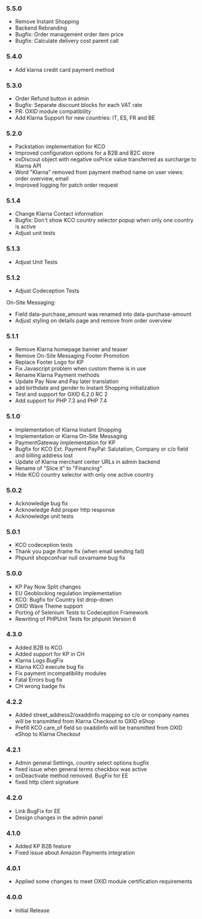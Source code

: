 ### 5.5.0
* Remove Instant Shopping
* Backend Rebranding
* Bugfix: Order management order item price
* Bugfix: Calculate delivery cost parent call

### 5.4.0
* Add klarna credit card payment method

### 5.3.0
* Order Refund button in admin
* Bugfix: Separate discount blocks for each VAT rate
* PR: OXID module compatibility
* Add Klarna Support for new countries: IT, ES, FR and BE

### 5.2.0
* Packstation implementation for KCO
* Improved configuration options for a B2B and B2C store
* oxDiscout object with negative oxPrice value transferred as surcharge to Klarna API
* Word "Klarna" removed from payment method name on user views: order overview, email
* Improved logging for patch order request

### 5.1.4
* Change Klarna Contact information
* Bugfix: Don't show KCO country selector popup when only one country is active
* Adjust unit tests

### 5.1.3
* Adjust Unit Tests

### 5.1.2
* Adjust Codeception Tests

On-Site Messaging: 
* Field data-purchase_amount was renamed into data-purchase-amount
* Adjust styling on details page and remove from order overview


### 5.1.1
* Remove Klarna homepage banner and teaser
* Remove On-Site Messaging Footer Promotion
* Replace Footer Logo for KP
* Fix Javascript problem when custom theme is in use
* Rename Klarna Payment methods
* Update Pay Now and Pay later translation
* add birthdate and gender to Instant Shopping initialization
* Test and support for OXID 6.2.0 RC 2
* Add support for PHP 7.3 and PHP 7.4

### 5.1.0
* Implementation of Klarna Instant Shopping
* Implementation or Klarna On-Site Messaging
* PaymentGateway implementation for KP
* Bugfix for KCO Ext. Payment PayPal: Salutation, Company or c/o field and billing address lost
* Update of Klarna merchant center URLs in admin backend
* Rename of "Slice it" to "Financing"
* Hide KCO country selector with only one active country

### 5.0.2
* Acknowledge bug fix
* Acknowledge Add proper http response
* Acknowledge unit tests 

### 5.0.1
* KCO codeception tests
* Thank you page iframe fix (when email sending fail)
* Phpunit shopconfvar null oxvarname bug fix

### 5.0.0
* KP Pay Now Split changes
* EU Geoblocking regulation implementation
* KCO: Bugfix for Country list drop-down
* OXID Wave Theme support
* Porting of Selenium Tests to Codeception Framework
* Rewriting of PHPUnit Tests for phpunit Version 6

### 4.3.0
* Added B2B to KCO
* Added support for KP in CH
* Klarna Logs BugFix
* Klarna KCO execute bug fix
* Fix payment incompatibility modules 
* Fatal Errors bug fix
* CH wrong badge fix

### 4.2.2
* Added street_address2/oxaddinfo mapping so c/o or company names will be transmitted from Klarna Checkout to OXID eShop
* Prefill KCO care_of field so oxaddinfo will be transmitted from OXID eShop to Klarna Checkout

### 4.2.1
* Admin general Settings, country select options bugfix
* fixed issue when general terms checkbox was active
* onDeactivate method removed. BugFix for EE
* fixed http client signature

### 4.2.0
* Link BugFix for EE
* Design changes in the admin panel

### 4.1.0
* Added KP B2B feature
* Fixed issue about Amazon Payments integration

### 4.0.1
* Applied some changes to meet OXID module certification requirements

### 4.0.0 
* Initial Release
